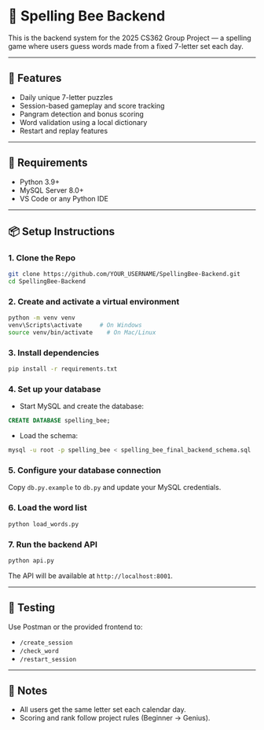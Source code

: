 # 🐝 Spelling Bee Backend

This is the backend system for the 2025 CS362 Group Project — a spelling game where users guess words made from a fixed 7-letter set each day.

---

## 🚀 Features
- Daily unique 7-letter puzzles
- Session-based gameplay and score tracking
- Pangram detection and bonus scoring
- Word validation using a local dictionary
- Restart and replay features

---

## 🔧 Requirements
- Python 3.9+
- MySQL Server 8.0+
- VS Code or any Python IDE

---

## 📦 Setup Instructions

### 1. Clone the Repo
```bash
git clone https://github.com/YOUR_USERNAME/SpellingBee-Backend.git
cd SpellingBee-Backend
```

### 2. Create and activate a virtual environment
```bash
python -m venv venv
venv\Scripts\activate     # On Windows
source venv/bin/activate    # On Mac/Linux
```

### 3. Install dependencies
```bash
pip install -r requirements.txt
```

### 4. Set up your database
- Start MySQL and create the database:
```sql
CREATE DATABASE spelling_bee;
```

- Load the schema:
```bash
mysql -u root -p spelling_bee < spelling_bee_final_backend_schema.sql
```

### 5. Configure your database connection
Copy `db.py.example` to `db.py` and update your MySQL credentials.

### 6. Load the word list
```bash
python load_words.py
```

### 7. Run the backend API
```bash
python api.py
```

The API will be available at `http://localhost:8001`.

---

## 🧪 Testing
Use Postman or the provided frontend to:
- `/create_session`
- `/check_word`
- `/restart_session`

---

## 📝 Notes
- All users get the same letter set each calendar day.
- Scoring and rank follow project rules (Beginner → Genius).
